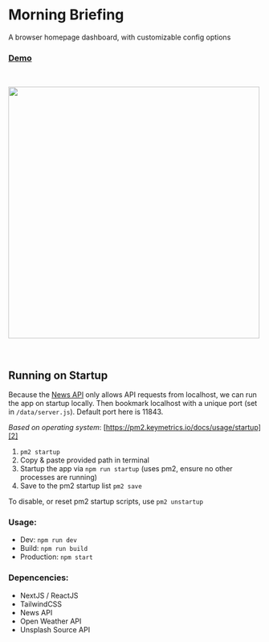 # Morning Briefing

A browser homepage dashboard, with customizable config options

### [Demo](https://oddscenes.com/lab/morning-briefing)

&nbsp;&nbsp;

<img src="https://oddscenes.s3.amazonaws.com/screenshot-morning-briefing.png" width="500" />

&nbsp;&nbsp;

## Running on Startup

Because the [News API][1] only allows API requests from localhost, we can run the app on startup locally. Then bookmark localhost with a unique port (set in `/data/server.js`). Default port here is 11843.

_Based on operating system_: [https://pm2.keymetrics.io/docs/usage/startup][2]

1. `pm2 startup`
2. Copy & paste provided path in terminal
3. Startup the app via `npm run startup` (uses pm2, ensure no other processes are running)
4. Save to the pm2 startup list `pm2 save`

To disable, or reset pm2 startup scripts, use `pm2 unstartup`

### Usage:
- Dev: `npm run dev`
- Build: `npm run build`
- Production: `npm start`


### Depencencies:
- NextJS / ReactJS
- TailwindCSS
- News API
- Open Weather API
- Unsplash Source API


[1]: https://newsapi.org
[2]: https://pm2.keymetrics.io/docs/usage/startup
